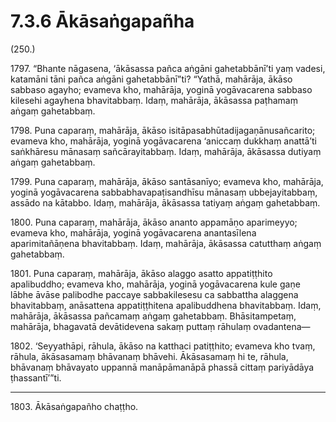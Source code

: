 # 7.3.6 Ākāsaṅgapañha

(250.)

1797\. “Bhante nāgasena, ‘ākāsassa pañca aṅgāni gahetabbānī’ti yaṃ vadesi, katamāni tāni pañca aṅgāni gahetabbānī”ti? “Yathā, mahārāja, ākāso sabbaso agayho; evameva kho, mahārāja, yoginā yogāvacarena sabbaso kilesehi agayhena bhavitabbaṃ. Idaṃ, mahārāja, ākāsassa paṭhamaṃ aṅgaṃ gahetabbaṃ.

1798\. Puna caparaṃ, mahārāja, ākāso isitāpasabhūtadijagaṇānusañcarito; evameva kho, mahārāja, yoginā yogāvacarena ‘aniccaṃ dukkhaṃ anattā’ti saṅkhāresu mānasaṃ sañcārayitabbaṃ. Idaṃ, mahārāja, ākāsassa dutiyaṃ aṅgaṃ gahetabbaṃ.

1799\. Puna caparaṃ, mahārāja, ākāso santāsanīyo; evameva kho, mahārāja, yoginā yogāvacarena sabbabhavapaṭisandhīsu mānasaṃ ubbejayitabbaṃ, assādo na kātabbo. Idaṃ, mahārāja, ākāsassa tatiyaṃ aṅgaṃ gahetabbaṃ.

1800\. Puna caparaṃ, mahārāja, ākāso ananto appamāṇo aparimeyyo; evameva kho, mahārāja, yoginā yogāvacarena anantasīlena aparimitañāṇena bhavitabbaṃ. Idaṃ, mahārāja, ākāsassa catutthaṃ aṅgaṃ gahetabbaṃ.

1801\. Puna caparaṃ, mahārāja, ākāso alaggo asatto appatiṭṭhito apalibuddho; evameva kho, mahārāja, yoginā yogāvacarena kule gaṇe lābhe āvāse palibodhe paccaye sabbakilesesu ca sabbattha alaggena bhavitabbaṃ, anāsattena appatiṭṭhitena apalibuddhena bhavitabbaṃ. Idaṃ, mahārāja, ākāsassa pañcamaṃ aṅgaṃ gahetabbaṃ. Bhāsitampetaṃ, mahārāja, bhagavatā devātidevena sakaṃ puttaṃ rāhulaṃ ovadantena—

1802\. ‘Seyyathāpi, rāhula, ākāso na katthaci patiṭṭhito; evameva kho tvaṃ, rāhula, ākāsasamaṃ bhāvanaṃ bhāvehi. Ākāsasamaṃ hi te, rāhula, bhāvanaṃ bhāvayato uppannā manāpāmanāpā phassā cittaṃ pariyādāya ṭhassantī’”ti.

---

1803\. Ākāsaṅgapañho chaṭṭho.

